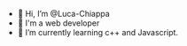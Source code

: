 - 👋 Hi, I’m @Luca-Chiappa
- 👀 I'm a web developer
- 🌱 I’m currently learning c++ and Javascript.

<!---
Luca-Chiappa/Luca-Chiappa is a ✨ special ✨ repository because its `README.md` (this file) appears on your GitHub profile.
You can click the Preview link to take a look at your changes.
--->
